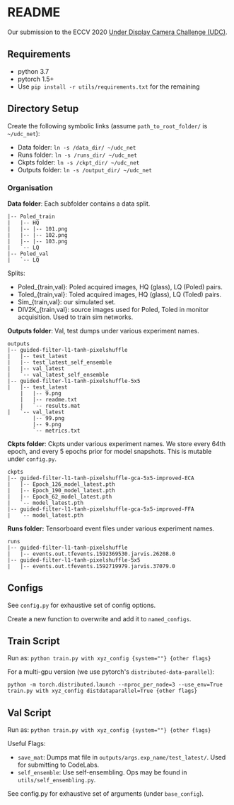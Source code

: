 # README

Our submission to the ECCV 2020 [Under Display Camera Challenge (UDC)](https://rlq-tod.github.io/challenge2.html).

## Requirements

* python 3.7
* pytorch 1.5+
* Use `pip install -r utils/requirements.txt` for the remaining

## Directory Setup

Create the following symbolic links (assume `path_to_root_folder/` is `~/udc_net`):

* Data folder: `ln -s /data_dir/ ~/udc_net`
* Runs folder: `ln -s /runs_dir/ ~/udc_net`
* Ckpts folder: `ln -s /ckpt_dir/ ~/udc_net`
* Outputs folder: `ln -s /output_dir/ ~/udc_net`

### Organisation 

**Data folder**: Each subfolder contains a data split.

```shell
|-- Poled_train
|   |-- HQ
|   |-- |-- 101.png
|   |-- |-- 102.png
|   |-- |-- 103.png
|   `-- LQ
|-- Poled_val
|   `-- LQ
```

Splits: 
* Poled_{train,val}: Poled acquired images, HQ (glass), LQ (Poled) pairs.
* Toled_{train,val}: Toled acquired images, HQ (glass), LQ (Toled) pairs.
* Sim_{train,val}: our simulated set.
* DIV2K_{train,val}: source images used for Poled, Toled in monitor acquisition. Used to train sim networks.

**Outputs folder**: Val, test dumps under various experiment names.

```shell
outputs
|-- guided-filter-l1-tanh-pixelshuffle
|   |-- test_latest
|   |-- test_latest_self_ensemble
|   |-- val_latest
|   `-- val_latest_self_ensemble
|-- guided-filter-l1-tanh-pixelshuffle-5x5
|   |-- test_latest
    |   |-- 9.png
    |   |-- readme.txt
    |   `-- results.mat
|   `-- val_latest
        |-- 99.png
        |-- 9.png
        `-- metrics.txt
```

**Ckpts folder**: Ckpts under various experiment names. We store every 64th epoch, and every 5 epochs prior for model snapshots. This is mutable under `config.py`.

```shell
ckpts
|-- guided-filter-l1-tanh-pixelshuffle-gca-5x5-improved-ECA
|   |-- Epoch_126_model_latest.pth
|   |-- Epoch_190_model_latest.pth
|   |-- Epoch_62_model_latest.pth
|   `-- model_latest.pth
|-- guided-filter-l1-tanh-pixelshuffle-gca-5x5-improved-FFA
|   `-- model_latest.pth
```

**Runs folder:** Tensorboard event files under various experiment names.

```shell
runs
|-- guided-filter-l1-tanh-pixelshuffle
|   |-- events.out.tfevents.1592369530.jarvis.26208.0
|-- guided-filter-l1-tanh-pixelshuffle-5x5
|   |-- events.out.tfevents.1592719979.jarvis.37079.0
```


## Configs

See `config.py` for exhaustive set of config options. 

Create a new function to overwrite and add it to `named_configs`. 

## Train Script

Run as:
`python train.py with xyz_config {system=""} {other flags}`

For a multi-gpu version (we use pytorch's `distributed-data-parallel`):

`python -m torch.distributed.launch --nproc_per_node=3 --use_env=True train.py with xyz_config distdataparallel=True {other flags}`

## Val Script

Run as:
`python train.py with xyz_config {system=""} {other flags}`

Useful Flags:

* `save_mat`: Dumps mat file in `outputs/args.exp_name/test_latest/`. Used for submitting to CodeLabs.
* `self_ensemble`: Use self-ensembling. Ops may be found in `utils/self_ensembling.py`.

See config.py for exhaustive set of arguments (under `base_config`).
